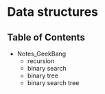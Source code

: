 # Data structures
## Table of Contents
- Notes_GeekBang
  - recursion
  - binary search
  - binary tree
  - binary search tree

